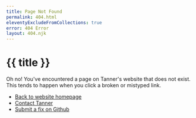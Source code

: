 ```yaml
---
title: Page Not Found
permalink: 404.html
eleventyExcludeFromCollections: true
error: 404 Error
layout: 404.njk
---
```


# {{ title }} 

Oh no! You've encountered a page on Tanner's website that does not exist. This tends to happen when you click a broken or mistyped link.

- [Back to website homepage](/)
- [Contact Tanner](/contact/)
- [Submit a fix on Github](https://github.com/tannerdolby/tannerdolby.com)







